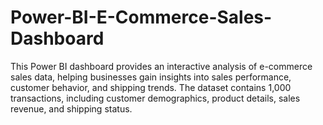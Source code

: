 # Power-BI-E-Commerce-Sales-Dashboard
This Power BI dashboard provides an interactive analysis of e-commerce sales data, helping businesses gain insights into sales performance, customer behavior, and shipping trends. The dataset contains 1,000 transactions, including customer demographics, product details, sales revenue, and shipping status.
